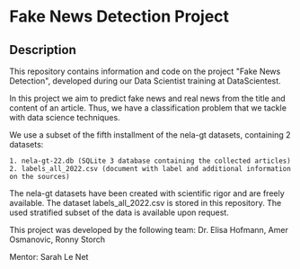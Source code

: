 # Fake News Detection Project

## Description
This repository contains information and code on the project "Fake News Detection", developed during our Data Scientist training at DataScientest.

In this project we aim to predict fake news and real news from the title and content of an article. Thus, we have a classification problem that we tackle with data science techniques.

We use a subset of the fifth installment of the nela-gt datasets, containing 2 datasets:
    
    1. nela-gt-22.db (SQLite 3 database containing the collected articles)
    2. labels_all_2022.csv (document with label and additional information on the sources)

The nela-gt datasets have been created with scientific rigor and are freely available. The dataset labels_all_2022.csv is stored in this repository. The used stratified subset of the data is available upon request.

This project was developed by the following team: Dr. Elisa Hofmann, Amer Osmanovic, Ronny Storch

Mentor: Sarah Le Net

